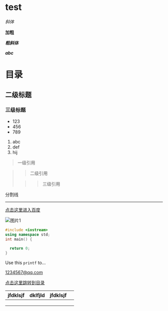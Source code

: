 # test

*斜体*

**加粗**

___粗斜体___

***abc***



# 目录

## 二级标题

### 三级标题



- 123
- 456
- 789

1. abc
2. def
3. hij

> 一级引用

> > 二级引用
>
> > > 三级引用



分割线

------



[点击这里进入百度](https://www.baidu.com/)

![图片1](C:\Users\Administrator\Desktop\1234567.png)



```c++
#include <iostream>
using namespace std;
int main() {
  
  return 0;
}
```



Use this `printf` to...

<1234567@qq.com>



[点击这里跳转到目录](#目录)



| jfdklsjf | dklfjld | jfdklsjf |      |
| -------- | ------- | -------- | ---- |
|          |         |          |      |
|          |         |          |      |
|          |         |          |      |

